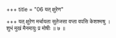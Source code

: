 +++
title = "06 यत् क्षुरेण"

+++
यत् क्षुरेण मर्चायता सुतेजसा वप्ता वपसि केशश्मश्रु ।  
शुभं मुखं मैनमायुः प्र मोषीः ॥ ७ ॥